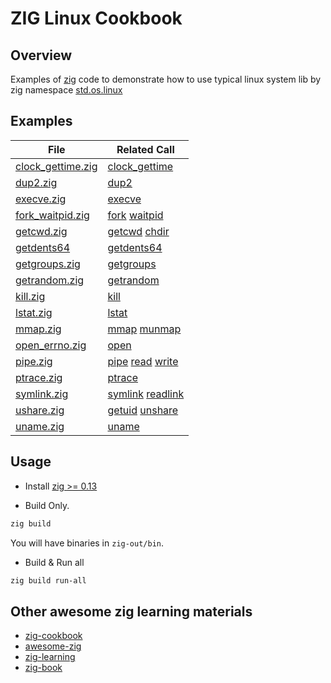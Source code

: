 # ZIG Linux Cookbook

## Overview
Examples of [zig](https://ziglang.org/) code to demonstrate how to use typical
linux system lib by zig namespace [std.os.linux](https://ziglang.org/documentation/master/std/#std.os.linux)

## Examples
| File                                       | Related Call |
| ------------------------------------------ | ------------ |
| [clock_gettime.zig](src/clock_gettime.zig) | [clock_gettime](https://ziglang.org/documentation/master/std/#std.os.linux.clock_gettime) |
| [dup2.zig](src/dup2.zig)                   | [dup2](https://ziglang.org/documentation/master/std/#std.os.linux.dup2) |
| [execve.zig](src/execve.zig)               | [execve](https://ziglang.org/documentation/master/std/#std.os.linux.execve) |
| [fork_waitpid.zig](src/fork_waitpid.zig)   | [fork](https://ziglang.org/documentation/master/std/#std.os.linux.fork) [waitpid](https://ziglang.org/documentation/master/std/#std.os.linux.waitpid) |
| [getcwd.zig](src/getcwd.zig)               | [getcwd](https://ziglang.org/documentation/master/std/#std.os.linux.getcwd) [chdir](https://ziglang.org/documentation/master/std/#std.os.linux.chdir) |
| [getdents64](src/getdents64.zig)           | [getdents64](https://ziglang.org/documentation/master/std/#std.os.linux.getdents64) |
| [getgroups.zig](src/getgroups.zig)         | [getgroups](https://ziglang.org/documentation/master/std/#std.os.linux.getgroups) |
| [getrandom.zig](src/getrandom.zig)         | [getrandom](https://ziglang.org/documentation/master/std/#std.os.linux.getrandom) |
| [kill.zig](src/kill.zig)                   | [kill](https://ziglang.org/documentation/master/std/#std.os.linux.kill) |
| [lstat.zig](src/lstat.zig)                 | [lstat](https://ziglang.org/documentation/master/std/#std.os.linux.lstat) |
| [mmap.zig](src/mmap.zig)                   | [mmap](https://ziglang.org/documentation/master/std/#std.os.linux.mmap) [munmap](https://ziglang.org/documentation/master/std/#std.os.linux.munmap) |
| [open_errno.zig](src/open_errno.zig)       | [open](https://ziglang.org/documentation/master/std/#std.os.linux.open) |
| [pipe.zig](src/pipe.zig)                   | [pipe](https://ziglang.org/documentation/master/std/#std.os.linux.pipe) [read](https://ziglang.org/documentation/master/std/#std.os.linux.read) [write](https://ziglang.org/documentation/master/std/#std.os.linux.write) |
| [ptrace.zig](src/ptrace.zig)               | [ptrace](https://ziglang.org/documentation/master/std/#std.os.linux.ptrace) |
| [symlink.zig](src/symlink.zig)             | [symlink](https://ziglang.org/documentation/master/std/#std.os.linux.symlink) [readlink](https://ziglang.org/documentation/master/std/#std.os.linux.readlink) |
| [ushare.zig](src/ushare.zig)               | [getuid](https://ziglang.org/documentation/master/std/#std.os.linux.getuid) [unshare](https://ziglang.org/documentation/master/std/#std.os.linux.unshare) |
| [uname.zig](src/uname.zig)                 | [uname](https://ziglang.org/documentation/master/std/#std.os.linux.uname) |

## Usage
 * Install [zig >= 0.13](https://ziglang.org/download/)

 * Build Only.
```sh
zig build
```
You will have binaries in `zig-out/bin`.

 * Build & Run all
```sh
zig build run-all
```

## Other awesome zig learning materials
 * [zig-cookbook](https://github.com/zigcc/zig-cookbook)
 * [awesome-zig](https://github.com/zigcc/awesome-zig)
 * [zig-learning](https://github.com/zouyee/zig-learning)
 * [zig-book](https://github.com/pedropark99/zig-book)
